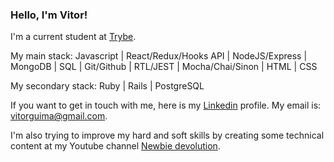 ### Hello, I'm Vitor!

I'm a current student at [Trybe](https://www.betrybe.com/).

My main stack:
Javascript | React/Redux/Hooks API | NodeJS/Express | MongoDB | SQL | Git/Github | RTL/JEST | Mocha/Chai/Sinon | HTML | CSS

My secondary stack: 
Ruby | Rails | PostgreSQL

If you want to get in touch with me, here is my [Linkedin](https://www.linkedin.com/in/vitorguima/) profile. My email is: vitorguima@gmail.com.

I'm also trying to improve my hard and soft skills by creating some technical content at my Youtube channel [Newbie devolution](https://www.youtube.com/channel/UC7BTotJjNIsViPjxgzLeIWg).
